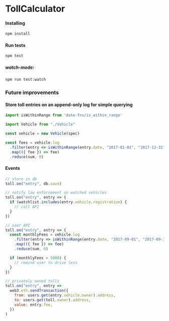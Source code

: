 # TollCalculator

#### Installing
```bash
npm install
```

#### Run tests
```bash
npm test

```
##### watch-mode:
```bash
npm run test:watch
```

### Future improvements
#### Store toll entries on an append-only log for simple querying
```js
import isWithinRange from 'date-fns/is_within_range'

import Vehicle from "./Vehicle"

const vehicle = new Vehicle(spec)

const fees = vehicle.log
  .filter(entry => isWithinRange(entry.date, "2017-01-01", "2017-12-31"))
  .map(({ fee }) => fee)
  .reduce(sum, 0)
```
#### Events
```js
// store in db
toll.on("entry", db.save)

// notify law enforcement on watched vehicles
toll.on("entry", entry => {
  if (watchlist.includes(entry.vehicle.registration) {
    // call API
  }
})

// user API
toll.on("entry", entry => {
  const monthlyFees = vehicle.log
    .filter(entry => isWithinRange(entry.date, "2017-09-01", "2017-09-30"))
    .map(({ fee }) => fee)
    .reduce(sum, 0)

  if (monthlyFees > 5000) {
    // remind user to drive less
  }
})

// privately owned tolls
toll.on("entry", entry =>
  web3.eth.sendTransaction({
    from: users.get(entry.vehicle.owner).address,
    to: users.get(toll.owner).address,
    value: entry.fee,
  })
)
```
